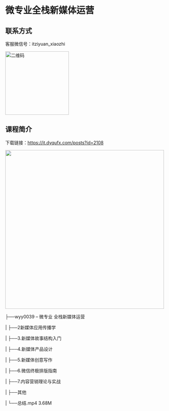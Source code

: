 # 微专业全栈新媒体运营

## 联系方式

客服微信号：itziyuan_xiaozhi

<img src="https://ziyuanyun.oss-cn-guangzhou.aliyuncs.com/common/20240614073449/666b82192834a.jpg" width="200" height="200" alt="二维码">

## 课程简介

下载链接：https://it.dyqufx.com/posts?id=2108

<img src="https://ziyuanyun.oss-cn-guangzhou.aliyuncs.com/yun/20240515183650/66449042c7d3d.jpg" width="500" alt="">

  ├──wyy0039 &#8211; 微专业 全栈新媒体运营

 | ├──2新媒体应用传播学

 | ├──3.新媒体故事结构入门

 | ├──4.新媒体产品设计

 | ├──5.新媒体创意写作

 | ├──6.微信终极排版指南

 | ├──7.内容营销理论与实战

 | ├──其他

 | └──总结.mp4 3.68M

  
